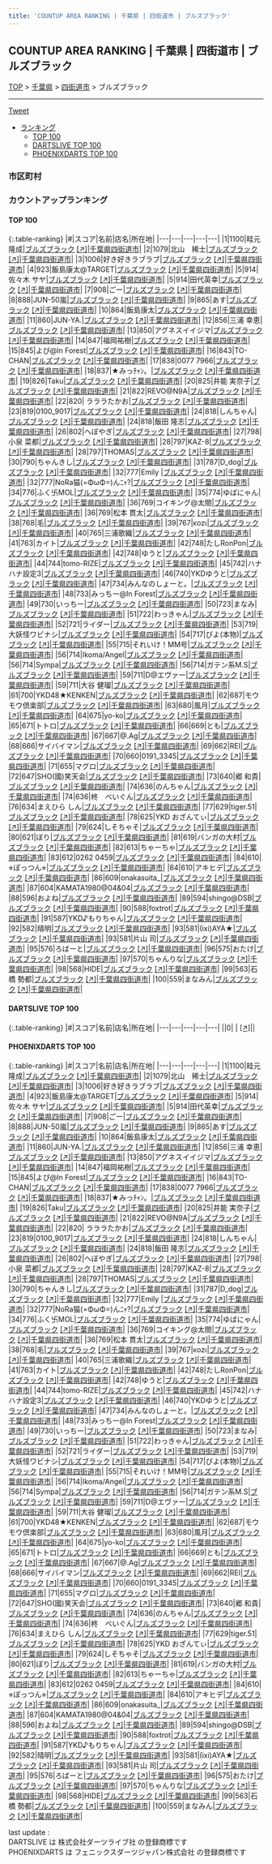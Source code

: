 ```yaml
---
title: 'COUNTUP AREA RANKING | 千葉県 | 四街道市 | ブルズブラック'
---
```

## COUNTUP AREA RANKING | 千葉県 | 四街道市 | ブルズブラック

[TOP](/darts/rank/) > [千葉県](/darts/rank/千葉県/) > [四街道市](/darts/rank/千葉県/四街道市/) > ブルズブラック

___

<a href="https://twitter.com/share?ref_src=twsrc%5Etfw" data-text="COUNTUP AREA RANKING | 千葉県四街道市ブルズブラック" class="twitter-share-button" data-hashtags="DARTSLIVE,PHOENIXDARTS,darts,ダーツ" data-show-count="false">Tweet</a>

* [ランキング](#カウントアップランキング)
    * [TOP 100](#top-100)
    * [DARTSLIVE TOP 100](#dartslive-top-100)
    * [PHOENIXDARTS TOP 100](#phoenixdarts-top-100)

### 市区町村

<ul>

</ul>

### カウントアップランキング

#### TOP 100



{:.table-ranking}
|#|スコア|名前|店名|所在地|
|---|---|---|---|---|
|1|1100|<span class="rank-name-pd">畦元 隆成</span>|<a href="/darts/rank/shops/52377.html">ブルズブラック</a> <a href="https://vs.phoenixdarts.com/jp/shop/shopDetailInfo/s_52377?s_seq=52377">[↗]</a>|<a href="/darts/rank/千葉県/四街道市">千葉県四街道市</a>|
|2|1079|<span class="rank-name-pd">北山　稀士</span>|<a href="/darts/rank/shops/52377.html">ブルズブラック</a> <a href="https://vs.phoenixdarts.com/jp/shop/shopDetailInfo/s_52377?s_seq=52377">[↗]</a>|<a href="/darts/rank/千葉県/四街道市">千葉県四街道市</a>|
|3|1006|<span class="rank-name-pd">好き好きラブラブ</span>|<a href="/darts/rank/shops/52377.html">ブルズブラック</a> <a href="https://vs.phoenixdarts.com/jp/shop/shopDetailInfo/s_52377?s_seq=52377">[↗]</a>|<a href="/darts/rank/千葉県/四街道市">千葉県四街道市</a>|
|4|923|<span class="rank-name-pd">飯島康太@TARGET</span>|<a href="/darts/rank/shops/52377.html">ブルズブラック</a> <a href="https://vs.phoenixdarts.com/jp/shop/shopDetailInfo/s_52377?s_seq=52377">[↗]</a>|<a href="/darts/rank/千葉県/四街道市">千葉県四街道市</a>|
|5|914|<span class="rank-name-pd"><span class="pro-icon-pd"></span>佐々木 サヤ</span>|<a href="/darts/rank/shops/52377.html">ブルズブラック</a> <a href="https://vs.phoenixdarts.com/jp/shop/shopDetailInfo/s_52377?s_seq=52377">[↗]</a>|<a href="/darts/rank/千葉県/四街道市">千葉県四街道市</a>|
|5|914|<span class="rank-name-pd">田代英幸</span>|<a href="/darts/rank/shops/52377.html">ブルズブラック</a> <a href="https://vs.phoenixdarts.com/jp/shop/shopDetailInfo/s_52377?s_seq=52377">[↗]</a>|<a href="/darts/rank/千葉県/四街道市">千葉県四街道市</a>|
|7|908|<span class="rank-name-pd">ごー</span>|<a href="/darts/rank/shops/52377.html">ブルズブラック</a> <a href="https://vs.phoenixdarts.com/jp/shop/shopDetailInfo/s_52377?s_seq=52377">[↗]</a>|<a href="/darts/rank/千葉県/四街道市">千葉県四街道市</a>|
|8|888|<span class="rank-name-pd">JUN-50嵐</span>|<a href="/darts/rank/shops/52377.html">ブルズブラック</a> <a href="https://vs.phoenixdarts.com/jp/shop/shopDetailInfo/s_52377?s_seq=52377">[↗]</a>|<a href="/darts/rank/千葉県/四街道市">千葉県四街道市</a>|
|9|865|<span class="rank-name-pd">あす</span>|<a href="/darts/rank/shops/52377.html">ブルズブラック</a> <a href="https://vs.phoenixdarts.com/jp/shop/shopDetailInfo/s_52377?s_seq=52377">[↗]</a>|<a href="/darts/rank/千葉県/四街道市">千葉県四街道市</a>|
|10|864|<span class="rank-name-pd">飯島康太</span>|<a href="/darts/rank/shops/52377.html">ブルズブラック</a> <a href="https://vs.phoenixdarts.com/jp/shop/shopDetailInfo/s_52377?s_seq=52377">[↗]</a>|<a href="/darts/rank/千葉県/四街道市">千葉県四街道市</a>|
|11|860|<span class="rank-name-pd">JUN-YA.</span>|<a href="/darts/rank/shops/52377.html">ブルズブラック</a> <a href="https://vs.phoenixdarts.com/jp/shop/shopDetailInfo/s_52377?s_seq=52377">[↗]</a>|<a href="/darts/rank/千葉県/四街道市">千葉県四街道市</a>|
|12|856|<span class="rank-name-pd">三浦 幸恵</span>|<a href="/darts/rank/shops/52377.html">ブルズブラック</a> <a href="https://vs.phoenixdarts.com/jp/shop/shopDetailInfo/s_52377?s_seq=52377">[↗]</a>|<a href="/darts/rank/千葉県/四街道市">千葉県四街道市</a>|
|13|850|<span class="rank-name-pd">アグネスイイジマ</span>|<a href="/darts/rank/shops/52377.html">ブルズブラック</a> <a href="https://vs.phoenixdarts.com/jp/shop/shopDetailInfo/s_52377?s_seq=52377">[↗]</a>|<a href="/darts/rank/千葉県/四街道市">千葉県四街道市</a>|
|14|847|<span class="rank-name-pd">福岡祐樹</span>|<a href="/darts/rank/shops/52377.html">ブルズブラック</a> <a href="https://vs.phoenixdarts.com/jp/shop/shopDetailInfo/s_52377?s_seq=52377">[↗]</a>|<a href="/darts/rank/千葉県/四街道市">千葉県四街道市</a>|
|15|845|<span class="rank-name-pd">よぴ@In Forest</span>|<a href="/darts/rank/shops/52377.html">ブルズブラック</a> <a href="https://vs.phoenixdarts.com/jp/shop/shopDetailInfo/s_52377?s_seq=52377">[↗]</a>|<a href="/darts/rank/千葉県/四街道市">千葉県四街道市</a>|
|16|843|<span class="rank-name-pd">TO-CHAN</span>|<a href="/darts/rank/shops/52377.html">ブルズブラック</a> <a href="https://vs.phoenixdarts.com/jp/shop/shopDetailInfo/s_52377?s_seq=52377">[↗]</a>|<a href="/darts/rank/千葉県/四街道市">千葉県四街道市</a>|
|17|838|<span class="rank-name-pd">0077 7966</span>|<a href="/darts/rank/shops/52377.html">ブルズブラック</a> <a href="https://vs.phoenixdarts.com/jp/shop/shopDetailInfo/s_52377?s_seq=52377">[↗]</a>|<a href="/darts/rank/千葉県/四街道市">千葉県四街道市</a>|
|18|837|<span class="rank-name-pd">★みっﾁｬﾝ。</span>|<a href="/darts/rank/shops/52377.html">ブルズブラック</a> <a href="https://vs.phoenixdarts.com/jp/shop/shopDetailInfo/s_52377?s_seq=52377">[↗]</a>|<a href="/darts/rank/千葉県/四街道市">千葉県四街道市</a>|
|19|826|<span class="rank-name-pd">Taku</span>|<a href="/darts/rank/shops/52377.html">ブルズブラック</a> <a href="https://vs.phoenixdarts.com/jp/shop/shopDetailInfo/s_52377?s_seq=52377">[↗]</a>|<a href="/darts/rank/千葉県/四街道市">千葉県四街道市</a>|
|20|825|<span class="rank-name-pd"><span class="pro-icon-pd"></span>井能 実奈子</span>|<a href="/darts/rank/shops/52377.html">ブルズブラック</a> <a href="https://vs.phoenixdarts.com/jp/shop/shopDetailInfo/s_52377?s_seq=52377">[↗]</a>|<a href="/darts/rank/千葉県/四街道市">千葉県四街道市</a>|
|21|822|<span class="rank-name-pd">REVO@N9A</span>|<a href="/darts/rank/shops/52377.html">ブルズブラック</a> <a href="https://vs.phoenixdarts.com/jp/shop/shopDetailInfo/s_52377?s_seq=52377">[↗]</a>|<a href="/darts/rank/千葉県/四街道市">千葉県四街道市</a>|
|22|820|<span class="rank-name-pd"> ラララたかお</span>|<a href="/darts/rank/shops/52377.html">ブルズブラック</a> <a href="https://vs.phoenixdarts.com/jp/shop/shopDetailInfo/s_52377?s_seq=52377">[↗]</a>|<a href="/darts/rank/千葉県/四街道市">千葉県四街道市</a>|
|23|819|<span class="rank-name-pd">0100_9017</span>|<a href="/darts/rank/shops/52377.html">ブルズブラック</a> <a href="https://vs.phoenixdarts.com/jp/shop/shopDetailInfo/s_52377?s_seq=52377">[↗]</a>|<a href="/darts/rank/千葉県/四街道市">千葉県四街道市</a>|
|24|818|<span class="rank-name-pd">しんちゃん</span>|<a href="/darts/rank/shops/52377.html">ブルズブラック</a> <a href="https://vs.phoenixdarts.com/jp/shop/shopDetailInfo/s_52377?s_seq=52377">[↗]</a>|<a href="/darts/rank/千葉県/四街道市">千葉県四街道市</a>|
|24|818|<span class="rank-name-pd"><span class="pro-icon-pd"></span>飯田 隆志</span>|<a href="/darts/rank/shops/52377.html">ブルズブラック</a> <a href="https://vs.phoenixdarts.com/jp/shop/shopDetailInfo/s_52377?s_seq=52377">[↗]</a>|<a href="/darts/rank/千葉県/四街道市">千葉県四街道市</a>|
|26|802|<span class="rank-name-pd">へぼやぎ</span>|<a href="/darts/rank/shops/52377.html">ブルズブラック</a> <a href="https://vs.phoenixdarts.com/jp/shop/shopDetailInfo/s_52377?s_seq=52377">[↗]</a>|<a href="/darts/rank/千葉県/四街道市">千葉県四街道市</a>|
|27|798|<span class="rank-name-pd"><span class="pro-icon-pd"></span>小泉 菜都</span>|<a href="/darts/rank/shops/52377.html">ブルズブラック</a> <a href="https://vs.phoenixdarts.com/jp/shop/shopDetailInfo/s_52377?s_seq=52377">[↗]</a>|<a href="/darts/rank/千葉県/四街道市">千葉県四街道市</a>|
|28|797|<span class="rank-name-pd">KAZ-8</span>|<a href="/darts/rank/shops/52377.html">ブルズブラック</a> <a href="https://vs.phoenixdarts.com/jp/shop/shopDetailInfo/s_52377?s_seq=52377">[↗]</a>|<a href="/darts/rank/千葉県/四街道市">千葉県四街道市</a>|
|28|797|<span class="rank-name-pd">THOMAS</span>|<a href="/darts/rank/shops/52377.html">ブルズブラック</a> <a href="https://vs.phoenixdarts.com/jp/shop/shopDetailInfo/s_52377?s_seq=52377">[↗]</a>|<a href="/darts/rank/千葉県/四街道市">千葉県四街道市</a>|
|30|790|<span class="rank-name-pd">ちゃんきし</span>|<a href="/darts/rank/shops/52377.html">ブルズブラック</a> <a href="https://vs.phoenixdarts.com/jp/shop/shopDetailInfo/s_52377?s_seq=52377">[↗]</a>|<a href="/darts/rank/千葉県/四街道市">千葉県四街道市</a>|
|31|787|<span class="rank-name-pd">D_dog</span>|<a href="/darts/rank/shops/52377.html">ブルズブラック</a> <a href="https://vs.phoenixdarts.com/jp/shop/shopDetailInfo/s_52377?s_seq=52377">[↗]</a>|<a href="/darts/rank/千葉県/四街道市">千葉県四街道市</a>|
|32|777|<span class="rank-name-pd">Emily </span>|<a href="/darts/rank/shops/52377.html">ブルズブラック</a> <a href="https://vs.phoenixdarts.com/jp/shop/shopDetailInfo/s_52377?s_seq=52377">[↗]</a>|<a href="/darts/rank/千葉県/四街道市">千葉県四街道市</a>|
|32|777|<span class="rank-name-pd">NoRa猫(=ΦωΦ=)んﾆｬ?</span>|<a href="/darts/rank/shops/52377.html">ブルズブラック</a> <a href="https://vs.phoenixdarts.com/jp/shop/shopDetailInfo/s_52377?s_seq=52377">[↗]</a>|<a href="/darts/rank/千葉県/四街道市">千葉県四街道市</a>|
|34|776|<span class="rank-name-pd">ふく卐MOL</span>|<a href="/darts/rank/shops/52377.html">ブルズブラック</a> <a href="https://vs.phoenixdarts.com/jp/shop/shopDetailInfo/s_52377?s_seq=52377">[↗]</a>|<a href="/darts/rank/千葉県/四街道市">千葉県四街道市</a>|
|35|774|<span class="rank-name-pd">ゆばにゃん</span>|<a href="/darts/rank/shops/52377.html">ブルズブラック</a> <a href="https://vs.phoenixdarts.com/jp/shop/shopDetailInfo/s_52377?s_seq=52377">[↗]</a>|<a href="/darts/rank/千葉県/四街道市">千葉県四街道市</a>|
|36|769|<span class="rank-name-pd">コイキング@太閤</span>|<a href="/darts/rank/shops/52377.html">ブルズブラック</a> <a href="https://vs.phoenixdarts.com/jp/shop/shopDetailInfo/s_52377?s_seq=52377">[↗]</a>|<a href="/darts/rank/千葉県/四街道市">千葉県四街道市</a>|
|36|769|<span class="rank-name-pd"><span class="pro-icon-pd"></span>松本 貫太</span>|<a href="/darts/rank/shops/52377.html">ブルズブラック</a> <a href="https://vs.phoenixdarts.com/jp/shop/shopDetailInfo/s_52377?s_seq=52377">[↗]</a>|<a href="/darts/rank/千葉県/四街道市">千葉県四街道市</a>|
|38|768|<span class="rank-name-pd">毛</span>|<a href="/darts/rank/shops/52377.html">ブルズブラック</a> <a href="https://vs.phoenixdarts.com/jp/shop/shopDetailInfo/s_52377?s_seq=52377">[↗]</a>|<a href="/darts/rank/千葉県/四街道市">千葉県四街道市</a>|
|39|767|<span class="rank-name-pd">κοzι</span>|<a href="/darts/rank/shops/52377.html">ブルズブラック</a> <a href="https://vs.phoenixdarts.com/jp/shop/shopDetailInfo/s_52377?s_seq=52377">[↗]</a>|<a href="/darts/rank/千葉県/四街道市">千葉県四街道市</a>|
|40|765|<span class="rank-name-pd">三浦歌織</span>|<a href="/darts/rank/shops/52377.html">ブルズブラック</a> <a href="https://vs.phoenixdarts.com/jp/shop/shopDetailInfo/s_52377?s_seq=52377">[↗]</a>|<a href="/darts/rank/千葉県/四街道市">千葉県四街道市</a>|
|41|763|<span class="rank-name-pd">カイト</span>|<a href="/darts/rank/shops/52377.html">ブルズブラック</a> <a href="https://vs.phoenixdarts.com/jp/shop/shopDetailInfo/s_52377?s_seq=52377">[↗]</a>|<a href="/darts/rank/千葉県/四街道市">千葉県四街道市</a>|
|42|748|<span class="rank-name-pd">たしRonPon</span>|<a href="/darts/rank/shops/52377.html">ブルズブラック</a> <a href="https://vs.phoenixdarts.com/jp/shop/shopDetailInfo/s_52377?s_seq=52377">[↗]</a>|<a href="/darts/rank/千葉県/四街道市">千葉県四街道市</a>|
|42|748|<span class="rank-name-pd">ゆうと</span>|<a href="/darts/rank/shops/52377.html">ブルズブラック</a> <a href="https://vs.phoenixdarts.com/jp/shop/shopDetailInfo/s_52377?s_seq=52377">[↗]</a>|<a href="/darts/rank/千葉県/四街道市">千葉県四街道市</a>|
|44|744|<span class="rank-name-pd">tomo-RIZE</span>|<a href="/darts/rank/shops/52377.html">ブルズブラック</a> <a href="https://vs.phoenixdarts.com/jp/shop/shopDetailInfo/s_52377?s_seq=52377">[↗]</a>|<a href="/darts/rank/千葉県/四街道市">千葉県四街道市</a>|
|45|742|<span class="rank-name-pd">ハナハナ設定3</span>|<a href="/darts/rank/shops/52377.html">ブルズブラック</a> <a href="https://vs.phoenixdarts.com/jp/shop/shopDetailInfo/s_52377?s_seq=52377">[↗]</a>|<a href="/darts/rank/千葉県/四街道市">千葉県四街道市</a>|
|46|740|<span class="rank-name-pd">YKDゆうと</span>|<a href="/darts/rank/shops/52377.html">ブルズブラック</a> <a href="https://vs.phoenixdarts.com/jp/shop/shopDetailInfo/s_52377?s_seq=52377">[↗]</a>|<a href="/darts/rank/千葉県/四街道市">千葉県四街道市</a>|
|47|734|<span class="rank-name-pd">みんなのしょーと。</span>|<a href="/darts/rank/shops/52377.html">ブルズブラック</a> <a href="https://vs.phoenixdarts.com/jp/shop/shopDetailInfo/s_52377?s_seq=52377">[↗]</a>|<a href="/darts/rank/千葉県/四街道市">千葉県四街道市</a>|
|48|733|<span class="rank-name-pd">みっちー@In Forest</span>|<a href="/darts/rank/shops/52377.html">ブルズブラック</a> <a href="https://vs.phoenixdarts.com/jp/shop/shopDetailInfo/s_52377?s_seq=52377">[↗]</a>|<a href="/darts/rank/千葉県/四街道市">千葉県四街道市</a>|
|49|730|<span class="rank-name-pd">いっちー</span>|<a href="/darts/rank/shops/52377.html">ブルズブラック</a> <a href="https://vs.phoenixdarts.com/jp/shop/shopDetailInfo/s_52377?s_seq=52377">[↗]</a>|<a href="/darts/rank/千葉県/四街道市">千葉県四街道市</a>|
|50|723|<span class="rank-name-pd">まなみ</span>|<a href="/darts/rank/shops/52377.html">ブルズブラック</a> <a href="https://vs.phoenixdarts.com/jp/shop/shopDetailInfo/s_52377?s_seq=52377">[↗]</a>|<a href="/darts/rank/千葉県/四街道市">千葉県四街道市</a>|
|51|722|<span class="rank-name-pd">わっきゃん</span>|<a href="/darts/rank/shops/52377.html">ブルズブラック</a> <a href="https://vs.phoenixdarts.com/jp/shop/shopDetailInfo/s_52377?s_seq=52377">[↗]</a>|<a href="/darts/rank/千葉県/四街道市">千葉県四街道市</a>|
|52|721|<span class="rank-name-pd">ライダー</span>|<a href="/darts/rank/shops/52377.html">ブルズブラック</a> <a href="https://vs.phoenixdarts.com/jp/shop/shopDetailInfo/s_52377?s_seq=52377">[↗]</a>|<a href="/darts/rank/千葉県/四街道市">千葉県四街道市</a>|
|53|719|<span class="rank-name-pd">大妖怪ワビナシ</span>|<a href="/darts/rank/shops/52377.html">ブルズブラック</a> <a href="https://vs.phoenixdarts.com/jp/shop/shopDetailInfo/s_52377?s_seq=52377">[↗]</a>|<a href="/darts/rank/千葉県/四街道市">千葉県四街道市</a>|
|54|717|<span class="rank-name-pd">ぴよ(本物)</span>|<a href="/darts/rank/shops/52377.html">ブルズブラック</a> <a href="https://vs.phoenixdarts.com/jp/shop/shopDetailInfo/s_52377?s_seq=52377">[↗]</a>|<a href="/darts/rank/千葉県/四街道市">千葉県四街道市</a>|
|55|715|<span class="rank-name-pd">それいけ！MM号</span>|<a href="/darts/rank/shops/52377.html">ブルズブラック</a> <a href="https://vs.phoenixdarts.com/jp/shop/shopDetailInfo/s_52377?s_seq=52377">[↗]</a>|<a href="/darts/rank/千葉県/四街道市">千葉県四街道市</a>|
|56|714|<span class="rank-name-pd">Ikoma/Angel</span>|<a href="/darts/rank/shops/52377.html">ブルズブラック</a> <a href="https://vs.phoenixdarts.com/jp/shop/shopDetailInfo/s_52377?s_seq=52377">[↗]</a>|<a href="/darts/rank/千葉県/四街道市">千葉県四街道市</a>|
|56|714|<span class="rank-name-pd">Sympa</span>|<a href="/darts/rank/shops/52377.html">ブルズブラック</a> <a href="https://vs.phoenixdarts.com/jp/shop/shopDetailInfo/s_52377?s_seq=52377">[↗]</a>|<a href="/darts/rank/千葉県/四街道市">千葉県四街道市</a>|
|56|714|<span class="rank-name-pd">ガテン系M.S</span>|<a href="/darts/rank/shops/52377.html">ブルズブラック</a> <a href="https://vs.phoenixdarts.com/jp/shop/shopDetailInfo/s_52377?s_seq=52377">[↗]</a>|<a href="/darts/rank/千葉県/四街道市">千葉県四街道市</a>|
|59|711|<span class="rank-name-pd">D@エヴァー</span>|<a href="/darts/rank/shops/52377.html">ブルズブラック</a> <a href="https://vs.phoenixdarts.com/jp/shop/shopDetailInfo/s_52377?s_seq=52377">[↗]</a>|<a href="/darts/rank/千葉県/四街道市">千葉県四街道市</a>|
|59|711|<span class="rank-name-pd">大谷 健瑠</span>|<a href="/darts/rank/shops/52377.html">ブルズブラック</a> <a href="https://vs.phoenixdarts.com/jp/shop/shopDetailInfo/s_52377?s_seq=52377">[↗]</a>|<a href="/darts/rank/千葉県/四街道市">千葉県四街道市</a>|
|61|700|<span class="rank-name-pd">YKD48★KENKEN</span>|<a href="/darts/rank/shops/52377.html">ブルズブラック</a> <a href="https://vs.phoenixdarts.com/jp/shop/shopDetailInfo/s_52377?s_seq=52377">[↗]</a>|<a href="/darts/rank/千葉県/四街道市">千葉県四街道市</a>|
|62|687|<span class="rank-name-pd">モウモウ倶楽部</span>|<a href="/darts/rank/shops/52377.html">ブルズブラック</a> <a href="https://vs.phoenixdarts.com/jp/shop/shopDetailInfo/s_52377?s_seq=52377">[↗]</a>|<a href="/darts/rank/千葉県/四街道市">千葉県四街道市</a>|
|63|680|<span class="rank-name-pd">風月</span>|<a href="/darts/rank/shops/52377.html">ブルズブラック</a> <a href="https://vs.phoenixdarts.com/jp/shop/shopDetailInfo/s_52377?s_seq=52377">[↗]</a>|<a href="/darts/rank/千葉県/四街道市">千葉県四街道市</a>|
|64|675|<span class="rank-name-pd">yo-ko</span>|<a href="/darts/rank/shops/52377.html">ブルズブラック</a> <a href="https://vs.phoenixdarts.com/jp/shop/shopDetailInfo/s_52377?s_seq=52377">[↗]</a>|<a href="/darts/rank/千葉県/四街道市">千葉県四街道市</a>|
|65|671|<span class="rank-name-pd">トトロ</span>|<a href="/darts/rank/shops/52377.html">ブルズブラック</a> <a href="https://vs.phoenixdarts.com/jp/shop/shopDetailInfo/s_52377?s_seq=52377">[↗]</a>|<a href="/darts/rank/千葉県/四街道市">千葉県四街道市</a>|
|66|669|<span class="rank-name-pd">とも</span>|<a href="/darts/rank/shops/52377.html">ブルズブラック</a> <a href="https://vs.phoenixdarts.com/jp/shop/shopDetailInfo/s_52377?s_seq=52377">[↗]</a>|<a href="/darts/rank/千葉県/四街道市">千葉県四街道市</a>|
|67|667|<span class="rank-name-pd">@.Ag</span>|<a href="/darts/rank/shops/52377.html">ブルズブラック</a> <a href="https://vs.phoenixdarts.com/jp/shop/shopDetailInfo/s_52377?s_seq=52377">[↗]</a>|<a href="/darts/rank/千葉県/四街道市">千葉県四街道市</a>|
|68|666|<span class="rank-name-pd">サイバイマン</span>|<a href="/darts/rank/shops/52377.html">ブルズブラック</a> <a href="https://vs.phoenixdarts.com/jp/shop/shopDetailInfo/s_52377?s_seq=52377">[↗]</a>|<a href="/darts/rank/千葉県/四街道市">千葉県四街道市</a>|
|69|662|<span class="rank-name-pd">REI</span>|<a href="/darts/rank/shops/52377.html">ブルズブラック</a> <a href="https://vs.phoenixdarts.com/jp/shop/shopDetailInfo/s_52377?s_seq=52377">[↗]</a>|<a href="/darts/rank/千葉県/四街道市">千葉県四街道市</a>|
|70|660|<span class="rank-name-pd">0191_3345</span>|<a href="/darts/rank/shops/52377.html">ブルズブラック</a> <a href="https://vs.phoenixdarts.com/jp/shop/shopDetailInfo/s_52377?s_seq=52377">[↗]</a>|<a href="/darts/rank/千葉県/四街道市">千葉県四街道市</a>|
|71|655|<span class="rank-name-pd">マグロ</span>|<a href="/darts/rank/shops/52377.html">ブルズブラック</a> <a href="https://vs.phoenixdarts.com/jp/shop/shopDetailInfo/s_52377?s_seq=52377">[↗]</a>|<a href="/darts/rank/千葉県/四街道市">千葉県四街道市</a>|
|72|647|<span class="rank-name-pd">SHO(國)笑天会</span>|<a href="/darts/rank/shops/52377.html">ブルズブラック</a> <a href="https://vs.phoenixdarts.com/jp/shop/shopDetailInfo/s_52377?s_seq=52377">[↗]</a>|<a href="/darts/rank/千葉県/四街道市">千葉県四街道市</a>|
|73|640|<span class="rank-name-pd">郷 和貴</span>|<a href="/darts/rank/shops/52377.html">ブルズブラック</a> <a href="https://vs.phoenixdarts.com/jp/shop/shopDetailInfo/s_52377?s_seq=52377">[↗]</a>|<a href="/darts/rank/千葉県/四街道市">千葉県四街道市</a>|
|74|636|<span class="rank-name-pd">のんちゃん</span>|<a href="/darts/rank/shops/52377.html">ブルズブラック</a> <a href="https://vs.phoenixdarts.com/jp/shop/shopDetailInfo/s_52377?s_seq=52377">[↗]</a>|<a href="/darts/rank/千葉県/四街道市">千葉県四街道市</a>|
|74|636|<span class="rank-name-pd">柊　べいぐん</span>|<a href="/darts/rank/shops/52377.html">ブルズブラック</a> <a href="https://vs.phoenixdarts.com/jp/shop/shopDetailInfo/s_52377?s_seq=52377">[↗]</a>|<a href="/darts/rank/千葉県/四街道市">千葉県四街道市</a>|
|76|634|<span class="rank-name-pd">まえひら しん</span>|<a href="/darts/rank/shops/52377.html">ブルズブラック</a> <a href="https://vs.phoenixdarts.com/jp/shop/shopDetailInfo/s_52377?s_seq=52377">[↗]</a>|<a href="/darts/rank/千葉県/四街道市">千葉県四街道市</a>|
|77|629|<span class="rank-name-pd">tiger.51</span>|<a href="/darts/rank/shops/52377.html">ブルズブラック</a> <a href="https://vs.phoenixdarts.com/jp/shop/shopDetailInfo/s_52377?s_seq=52377">[↗]</a>|<a href="/darts/rank/千葉県/四街道市">千葉県四街道市</a>|
|78|625|<span class="rank-name-pd">YKD おざんてぃ</span>|<a href="/darts/rank/shops/52377.html">ブルズブラック</a> <a href="https://vs.phoenixdarts.com/jp/shop/shopDetailInfo/s_52377?s_seq=52377">[↗]</a>|<a href="/darts/rank/千葉県/四街道市">千葉県四街道市</a>|
|79|624|<span class="rank-name-pd">しそちゃそ</span>|<a href="/darts/rank/shops/52377.html">ブルズブラック</a> <a href="https://vs.phoenixdarts.com/jp/shop/shopDetailInfo/s_52377?s_seq=52377">[↗]</a>|<a href="/darts/rank/千葉県/四街道市">千葉県四街道市</a>|
|80|621|<span class="rank-name-pd">ぼり</span>|<a href="/darts/rank/shops/52377.html">ブルズブラック</a> <a href="https://vs.phoenixdarts.com/jp/shop/shopDetailInfo/s_52377?s_seq=52377">[↗]</a>|<a href="/darts/rank/千葉県/四街道市">千葉県四街道市</a>|
|81|619|<span class="rank-name-pd">バンガの大村</span>|<a href="/darts/rank/shops/52377.html">ブルズブラック</a> <a href="https://vs.phoenixdarts.com/jp/shop/shopDetailInfo/s_52377?s_seq=52377">[↗]</a>|<a href="/darts/rank/千葉県/四街道市">千葉県四街道市</a>|
|82|613|<span class="rank-name-pd">ちゃーちゃ</span>|<a href="/darts/rank/shops/52377.html">ブルズブラック</a> <a href="https://vs.phoenixdarts.com/jp/shop/shopDetailInfo/s_52377?s_seq=52377">[↗]</a>|<a href="/darts/rank/千葉県/四街道市">千葉県四街道市</a>|
|83|612|<span class="rank-name-pd">0262 0459</span>|<a href="/darts/rank/shops/52377.html">ブルズブラック</a> <a href="https://vs.phoenixdarts.com/jp/shop/shopDetailInfo/s_52377?s_seq=52377">[↗]</a>|<a href="/darts/rank/千葉県/四街道市">千葉県四街道市</a>|
|84|610|<span class="rank-name-pd">⭐︎ぽっつん⭐︎</span>|<a href="/darts/rank/shops/52377.html">ブルズブラック</a> <a href="https://vs.phoenixdarts.com/jp/shop/shopDetailInfo/s_52377?s_seq=52377">[↗]</a>|<a href="/darts/rank/千葉県/四街道市">千葉県四街道市</a>|
|84|610|<span class="rank-name-pd">アキヒデ</span>|<a href="/darts/rank/shops/52377.html">ブルズブラック</a> <a href="https://vs.phoenixdarts.com/jp/shop/shopDetailInfo/s_52377?s_seq=52377">[↗]</a>|<a href="/darts/rank/千葉県/四街道市">千葉県四街道市</a>|
|86|609|<span class="rank-name-pd">onakasuita_</span>|<a href="/darts/rank/shops/52377.html">ブルズブラック</a> <a href="https://vs.phoenixdarts.com/jp/shop/shopDetailInfo/s_52377?s_seq=52377">[↗]</a>|<a href="/darts/rank/千葉県/四街道市">千葉県四街道市</a>|
|87|604|<span class="rank-name-pd">KAMATA1980@04&amp;04</span>|<a href="/darts/rank/shops/52377.html">ブルズブラック</a> <a href="https://vs.phoenixdarts.com/jp/shop/shopDetailInfo/s_52377?s_seq=52377">[↗]</a>|<a href="/darts/rank/千葉県/四街道市">千葉県四街道市</a>|
|88|596|<span class="rank-name-pd">およね</span>|<a href="/darts/rank/shops/52377.html">ブルズブラック</a> <a href="https://vs.phoenixdarts.com/jp/shop/shopDetailInfo/s_52377?s_seq=52377">[↗]</a>|<a href="/darts/rank/千葉県/四街道市">千葉県四街道市</a>|
|89|594|<span class="rank-name-pd">shingo@DSB</span>|<a href="/darts/rank/shops/52377.html">ブルズブラック</a> <a href="https://vs.phoenixdarts.com/jp/shop/shopDetailInfo/s_52377?s_seq=52377">[↗]</a>|<a href="/darts/rank/千葉県/四街道市">千葉県四街道市</a>|
|90|588|<span class="rank-name-pd">foxtrot</span>|<a href="/darts/rank/shops/52377.html">ブルズブラック</a> <a href="https://vs.phoenixdarts.com/jp/shop/shopDetailInfo/s_52377?s_seq=52377">[↗]</a>|<a href="/darts/rank/千葉県/四街道市">千葉県四街道市</a>|
|91|587|<span class="rank-name-pd">YKD♪もりちゃん</span>|<a href="/darts/rank/shops/52377.html">ブルズブラック</a> <a href="https://vs.phoenixdarts.com/jp/shop/shopDetailInfo/s_52377?s_seq=52377">[↗]</a>|<a href="/darts/rank/千葉県/四街道市">千葉県四街道市</a>|
|92|582|<span class="rank-name-pd">晴明</span>|<a href="/darts/rank/shops/52377.html">ブルズブラック</a> <a href="https://vs.phoenixdarts.com/jp/shop/shopDetailInfo/s_52377?s_seq=52377">[↗]</a>|<a href="/darts/rank/千葉県/四街道市">千葉県四街道市</a>|
|93|581|<span class="rank-name-pd">(ixi)AYA★</span>|<a href="/darts/rank/shops/52377.html">ブルズブラック</a> <a href="https://vs.phoenixdarts.com/jp/shop/shopDetailInfo/s_52377?s_seq=52377">[↗]</a>|<a href="/darts/rank/千葉県/四街道市">千葉県四街道市</a>|
|93|581|<span class="rank-name-pd">片山 司</span>|<a href="/darts/rank/shops/52377.html">ブルズブラック</a> <a href="https://vs.phoenixdarts.com/jp/shop/shopDetailInfo/s_52377?s_seq=52377">[↗]</a>|<a href="/darts/rank/千葉県/四街道市">千葉県四街道市</a>|
|95|576|<span class="rank-name-pd">ろばーと</span>|<a href="/darts/rank/shops/52377.html">ブルズブラック</a> <a href="https://vs.phoenixdarts.com/jp/shop/shopDetailInfo/s_52377?s_seq=52377">[↗]</a>|<a href="/darts/rank/千葉県/四街道市">千葉県四街道市</a>|
|96|575|<span class="rank-name-pd">おたけ</span>|<a href="/darts/rank/shops/52377.html">ブルズブラック</a> <a href="https://vs.phoenixdarts.com/jp/shop/shopDetailInfo/s_52377?s_seq=52377">[↗]</a>|<a href="/darts/rank/千葉県/四街道市">千葉県四街道市</a>|
|97|570|<span class="rank-name-pd">ちゃんりな</span>|<a href="/darts/rank/shops/52377.html">ブルズブラック</a> <a href="https://vs.phoenixdarts.com/jp/shop/shopDetailInfo/s_52377?s_seq=52377">[↗]</a>|<a href="/darts/rank/千葉県/四街道市">千葉県四街道市</a>|
|98|568|<span class="rank-name-pd">HIDE</span>|<a href="/darts/rank/shops/52377.html">ブルズブラック</a> <a href="https://vs.phoenixdarts.com/jp/shop/shopDetailInfo/s_52377?s_seq=52377">[↗]</a>|<a href="/darts/rank/千葉県/四街道市">千葉県四街道市</a>|
|99|563|<span class="rank-name-pd"><span class="pro-icon-pd"></span>石橋 勢都</span>|<a href="/darts/rank/shops/52377.html">ブルズブラック</a> <a href="https://vs.phoenixdarts.com/jp/shop/shopDetailInfo/s_52377?s_seq=52377">[↗]</a>|<a href="/darts/rank/千葉県/四街道市">千葉県四街道市</a>|
|100|559|<span class="rank-name-pd">まなみん</span>|<a href="/darts/rank/shops/52377.html">ブルズブラック</a> <a href="https://vs.phoenixdarts.com/jp/shop/shopDetailInfo/s_52377?s_seq=52377">[↗]</a>|<a href="/darts/rank/千葉県/四街道市">千葉県四街道市</a>|


#### DARTSLIVE TOP 100



{:.table-ranking}
|#|スコア|名前|店名|所在地|
|---|---|---|---|---|
||0|<span class="rank-name-dl"> </span>|<a href="/darts/rank/shops/.html"></a> <a href="">[↗]</a>|<a href="/darts/rank//"></a>|


#### PHOENIXDARTS TOP 100



{:.table-ranking}
|#|スコア|名前|店名|所在地|
|---|---|---|---|---|
|1|1100|<span class="rank-name-pd">畦元 隆成</span>|<a href="/darts/rank/shops/52377.html">ブルズブラック</a> <a href="https://vs.phoenixdarts.com/jp/shop/shopDetailInfo/s_52377?s_seq=52377">[↗]</a>|<a href="/darts/rank/千葉県/四街道市">千葉県四街道市</a>|
|2|1079|<span class="rank-name-pd">北山　稀士</span>|<a href="/darts/rank/shops/52377.html">ブルズブラック</a> <a href="https://vs.phoenixdarts.com/jp/shop/shopDetailInfo/s_52377?s_seq=52377">[↗]</a>|<a href="/darts/rank/千葉県/四街道市">千葉県四街道市</a>|
|3|1006|<span class="rank-name-pd">好き好きラブラブ</span>|<a href="/darts/rank/shops/52377.html">ブルズブラック</a> <a href="https://vs.phoenixdarts.com/jp/shop/shopDetailInfo/s_52377?s_seq=52377">[↗]</a>|<a href="/darts/rank/千葉県/四街道市">千葉県四街道市</a>|
|4|923|<span class="rank-name-pd">飯島康太@TARGET</span>|<a href="/darts/rank/shops/52377.html">ブルズブラック</a> <a href="https://vs.phoenixdarts.com/jp/shop/shopDetailInfo/s_52377?s_seq=52377">[↗]</a>|<a href="/darts/rank/千葉県/四街道市">千葉県四街道市</a>|
|5|914|<span class="rank-name-pd"><span class="pro-icon-pd"></span>佐々木 サヤ</span>|<a href="/darts/rank/shops/52377.html">ブルズブラック</a> <a href="https://vs.phoenixdarts.com/jp/shop/shopDetailInfo/s_52377?s_seq=52377">[↗]</a>|<a href="/darts/rank/千葉県/四街道市">千葉県四街道市</a>|
|5|914|<span class="rank-name-pd">田代英幸</span>|<a href="/darts/rank/shops/52377.html">ブルズブラック</a> <a href="https://vs.phoenixdarts.com/jp/shop/shopDetailInfo/s_52377?s_seq=52377">[↗]</a>|<a href="/darts/rank/千葉県/四街道市">千葉県四街道市</a>|
|7|908|<span class="rank-name-pd">ごー</span>|<a href="/darts/rank/shops/52377.html">ブルズブラック</a> <a href="https://vs.phoenixdarts.com/jp/shop/shopDetailInfo/s_52377?s_seq=52377">[↗]</a>|<a href="/darts/rank/千葉県/四街道市">千葉県四街道市</a>|
|8|888|<span class="rank-name-pd">JUN-50嵐</span>|<a href="/darts/rank/shops/52377.html">ブルズブラック</a> <a href="https://vs.phoenixdarts.com/jp/shop/shopDetailInfo/s_52377?s_seq=52377">[↗]</a>|<a href="/darts/rank/千葉県/四街道市">千葉県四街道市</a>|
|9|865|<span class="rank-name-pd">あす</span>|<a href="/darts/rank/shops/52377.html">ブルズブラック</a> <a href="https://vs.phoenixdarts.com/jp/shop/shopDetailInfo/s_52377?s_seq=52377">[↗]</a>|<a href="/darts/rank/千葉県/四街道市">千葉県四街道市</a>|
|10|864|<span class="rank-name-pd">飯島康太</span>|<a href="/darts/rank/shops/52377.html">ブルズブラック</a> <a href="https://vs.phoenixdarts.com/jp/shop/shopDetailInfo/s_52377?s_seq=52377">[↗]</a>|<a href="/darts/rank/千葉県/四街道市">千葉県四街道市</a>|
|11|860|<span class="rank-name-pd">JUN-YA.</span>|<a href="/darts/rank/shops/52377.html">ブルズブラック</a> <a href="https://vs.phoenixdarts.com/jp/shop/shopDetailInfo/s_52377?s_seq=52377">[↗]</a>|<a href="/darts/rank/千葉県/四街道市">千葉県四街道市</a>|
|12|856|<span class="rank-name-pd">三浦 幸恵</span>|<a href="/darts/rank/shops/52377.html">ブルズブラック</a> <a href="https://vs.phoenixdarts.com/jp/shop/shopDetailInfo/s_52377?s_seq=52377">[↗]</a>|<a href="/darts/rank/千葉県/四街道市">千葉県四街道市</a>|
|13|850|<span class="rank-name-pd">アグネスイイジマ</span>|<a href="/darts/rank/shops/52377.html">ブルズブラック</a> <a href="https://vs.phoenixdarts.com/jp/shop/shopDetailInfo/s_52377?s_seq=52377">[↗]</a>|<a href="/darts/rank/千葉県/四街道市">千葉県四街道市</a>|
|14|847|<span class="rank-name-pd">福岡祐樹</span>|<a href="/darts/rank/shops/52377.html">ブルズブラック</a> <a href="https://vs.phoenixdarts.com/jp/shop/shopDetailInfo/s_52377?s_seq=52377">[↗]</a>|<a href="/darts/rank/千葉県/四街道市">千葉県四街道市</a>|
|15|845|<span class="rank-name-pd">よぴ@In Forest</span>|<a href="/darts/rank/shops/52377.html">ブルズブラック</a> <a href="https://vs.phoenixdarts.com/jp/shop/shopDetailInfo/s_52377?s_seq=52377">[↗]</a>|<a href="/darts/rank/千葉県/四街道市">千葉県四街道市</a>|
|16|843|<span class="rank-name-pd">TO-CHAN</span>|<a href="/darts/rank/shops/52377.html">ブルズブラック</a> <a href="https://vs.phoenixdarts.com/jp/shop/shopDetailInfo/s_52377?s_seq=52377">[↗]</a>|<a href="/darts/rank/千葉県/四街道市">千葉県四街道市</a>|
|17|838|<span class="rank-name-pd">0077 7966</span>|<a href="/darts/rank/shops/52377.html">ブルズブラック</a> <a href="https://vs.phoenixdarts.com/jp/shop/shopDetailInfo/s_52377?s_seq=52377">[↗]</a>|<a href="/darts/rank/千葉県/四街道市">千葉県四街道市</a>|
|18|837|<span class="rank-name-pd">★みっﾁｬﾝ。</span>|<a href="/darts/rank/shops/52377.html">ブルズブラック</a> <a href="https://vs.phoenixdarts.com/jp/shop/shopDetailInfo/s_52377?s_seq=52377">[↗]</a>|<a href="/darts/rank/千葉県/四街道市">千葉県四街道市</a>|
|19|826|<span class="rank-name-pd">Taku</span>|<a href="/darts/rank/shops/52377.html">ブルズブラック</a> <a href="https://vs.phoenixdarts.com/jp/shop/shopDetailInfo/s_52377?s_seq=52377">[↗]</a>|<a href="/darts/rank/千葉県/四街道市">千葉県四街道市</a>|
|20|825|<span class="rank-name-pd"><span class="pro-icon-pd"></span>井能 実奈子</span>|<a href="/darts/rank/shops/52377.html">ブルズブラック</a> <a href="https://vs.phoenixdarts.com/jp/shop/shopDetailInfo/s_52377?s_seq=52377">[↗]</a>|<a href="/darts/rank/千葉県/四街道市">千葉県四街道市</a>|
|21|822|<span class="rank-name-pd">REVO@N9A</span>|<a href="/darts/rank/shops/52377.html">ブルズブラック</a> <a href="https://vs.phoenixdarts.com/jp/shop/shopDetailInfo/s_52377?s_seq=52377">[↗]</a>|<a href="/darts/rank/千葉県/四街道市">千葉県四街道市</a>|
|22|820|<span class="rank-name-pd"> ラララたかお</span>|<a href="/darts/rank/shops/52377.html">ブルズブラック</a> <a href="https://vs.phoenixdarts.com/jp/shop/shopDetailInfo/s_52377?s_seq=52377">[↗]</a>|<a href="/darts/rank/千葉県/四街道市">千葉県四街道市</a>|
|23|819|<span class="rank-name-pd">0100_9017</span>|<a href="/darts/rank/shops/52377.html">ブルズブラック</a> <a href="https://vs.phoenixdarts.com/jp/shop/shopDetailInfo/s_52377?s_seq=52377">[↗]</a>|<a href="/darts/rank/千葉県/四街道市">千葉県四街道市</a>|
|24|818|<span class="rank-name-pd">しんちゃん</span>|<a href="/darts/rank/shops/52377.html">ブルズブラック</a> <a href="https://vs.phoenixdarts.com/jp/shop/shopDetailInfo/s_52377?s_seq=52377">[↗]</a>|<a href="/darts/rank/千葉県/四街道市">千葉県四街道市</a>|
|24|818|<span class="rank-name-pd"><span class="pro-icon-pd"></span>飯田 隆志</span>|<a href="/darts/rank/shops/52377.html">ブルズブラック</a> <a href="https://vs.phoenixdarts.com/jp/shop/shopDetailInfo/s_52377?s_seq=52377">[↗]</a>|<a href="/darts/rank/千葉県/四街道市">千葉県四街道市</a>|
|26|802|<span class="rank-name-pd">へぼやぎ</span>|<a href="/darts/rank/shops/52377.html">ブルズブラック</a> <a href="https://vs.phoenixdarts.com/jp/shop/shopDetailInfo/s_52377?s_seq=52377">[↗]</a>|<a href="/darts/rank/千葉県/四街道市">千葉県四街道市</a>|
|27|798|<span class="rank-name-pd"><span class="pro-icon-pd"></span>小泉 菜都</span>|<a href="/darts/rank/shops/52377.html">ブルズブラック</a> <a href="https://vs.phoenixdarts.com/jp/shop/shopDetailInfo/s_52377?s_seq=52377">[↗]</a>|<a href="/darts/rank/千葉県/四街道市">千葉県四街道市</a>|
|28|797|<span class="rank-name-pd">KAZ-8</span>|<a href="/darts/rank/shops/52377.html">ブルズブラック</a> <a href="https://vs.phoenixdarts.com/jp/shop/shopDetailInfo/s_52377?s_seq=52377">[↗]</a>|<a href="/darts/rank/千葉県/四街道市">千葉県四街道市</a>|
|28|797|<span class="rank-name-pd">THOMAS</span>|<a href="/darts/rank/shops/52377.html">ブルズブラック</a> <a href="https://vs.phoenixdarts.com/jp/shop/shopDetailInfo/s_52377?s_seq=52377">[↗]</a>|<a href="/darts/rank/千葉県/四街道市">千葉県四街道市</a>|
|30|790|<span class="rank-name-pd">ちゃんきし</span>|<a href="/darts/rank/shops/52377.html">ブルズブラック</a> <a href="https://vs.phoenixdarts.com/jp/shop/shopDetailInfo/s_52377?s_seq=52377">[↗]</a>|<a href="/darts/rank/千葉県/四街道市">千葉県四街道市</a>|
|31|787|<span class="rank-name-pd">D_dog</span>|<a href="/darts/rank/shops/52377.html">ブルズブラック</a> <a href="https://vs.phoenixdarts.com/jp/shop/shopDetailInfo/s_52377?s_seq=52377">[↗]</a>|<a href="/darts/rank/千葉県/四街道市">千葉県四街道市</a>|
|32|777|<span class="rank-name-pd">Emily </span>|<a href="/darts/rank/shops/52377.html">ブルズブラック</a> <a href="https://vs.phoenixdarts.com/jp/shop/shopDetailInfo/s_52377?s_seq=52377">[↗]</a>|<a href="/darts/rank/千葉県/四街道市">千葉県四街道市</a>|
|32|777|<span class="rank-name-pd">NoRa猫(=ΦωΦ=)んﾆｬ?</span>|<a href="/darts/rank/shops/52377.html">ブルズブラック</a> <a href="https://vs.phoenixdarts.com/jp/shop/shopDetailInfo/s_52377?s_seq=52377">[↗]</a>|<a href="/darts/rank/千葉県/四街道市">千葉県四街道市</a>|
|34|776|<span class="rank-name-pd">ふく卐MOL</span>|<a href="/darts/rank/shops/52377.html">ブルズブラック</a> <a href="https://vs.phoenixdarts.com/jp/shop/shopDetailInfo/s_52377?s_seq=52377">[↗]</a>|<a href="/darts/rank/千葉県/四街道市">千葉県四街道市</a>|
|35|774|<span class="rank-name-pd">ゆばにゃん</span>|<a href="/darts/rank/shops/52377.html">ブルズブラック</a> <a href="https://vs.phoenixdarts.com/jp/shop/shopDetailInfo/s_52377?s_seq=52377">[↗]</a>|<a href="/darts/rank/千葉県/四街道市">千葉県四街道市</a>|
|36|769|<span class="rank-name-pd">コイキング@太閤</span>|<a href="/darts/rank/shops/52377.html">ブルズブラック</a> <a href="https://vs.phoenixdarts.com/jp/shop/shopDetailInfo/s_52377?s_seq=52377">[↗]</a>|<a href="/darts/rank/千葉県/四街道市">千葉県四街道市</a>|
|36|769|<span class="rank-name-pd"><span class="pro-icon-pd"></span>松本 貫太</span>|<a href="/darts/rank/shops/52377.html">ブルズブラック</a> <a href="https://vs.phoenixdarts.com/jp/shop/shopDetailInfo/s_52377?s_seq=52377">[↗]</a>|<a href="/darts/rank/千葉県/四街道市">千葉県四街道市</a>|
|38|768|<span class="rank-name-pd">毛</span>|<a href="/darts/rank/shops/52377.html">ブルズブラック</a> <a href="https://vs.phoenixdarts.com/jp/shop/shopDetailInfo/s_52377?s_seq=52377">[↗]</a>|<a href="/darts/rank/千葉県/四街道市">千葉県四街道市</a>|
|39|767|<span class="rank-name-pd">κοzι</span>|<a href="/darts/rank/shops/52377.html">ブルズブラック</a> <a href="https://vs.phoenixdarts.com/jp/shop/shopDetailInfo/s_52377?s_seq=52377">[↗]</a>|<a href="/darts/rank/千葉県/四街道市">千葉県四街道市</a>|
|40|765|<span class="rank-name-pd">三浦歌織</span>|<a href="/darts/rank/shops/52377.html">ブルズブラック</a> <a href="https://vs.phoenixdarts.com/jp/shop/shopDetailInfo/s_52377?s_seq=52377">[↗]</a>|<a href="/darts/rank/千葉県/四街道市">千葉県四街道市</a>|
|41|763|<span class="rank-name-pd">カイト</span>|<a href="/darts/rank/shops/52377.html">ブルズブラック</a> <a href="https://vs.phoenixdarts.com/jp/shop/shopDetailInfo/s_52377?s_seq=52377">[↗]</a>|<a href="/darts/rank/千葉県/四街道市">千葉県四街道市</a>|
|42|748|<span class="rank-name-pd">たしRonPon</span>|<a href="/darts/rank/shops/52377.html">ブルズブラック</a> <a href="https://vs.phoenixdarts.com/jp/shop/shopDetailInfo/s_52377?s_seq=52377">[↗]</a>|<a href="/darts/rank/千葉県/四街道市">千葉県四街道市</a>|
|42|748|<span class="rank-name-pd">ゆうと</span>|<a href="/darts/rank/shops/52377.html">ブルズブラック</a> <a href="https://vs.phoenixdarts.com/jp/shop/shopDetailInfo/s_52377?s_seq=52377">[↗]</a>|<a href="/darts/rank/千葉県/四街道市">千葉県四街道市</a>|
|44|744|<span class="rank-name-pd">tomo-RIZE</span>|<a href="/darts/rank/shops/52377.html">ブルズブラック</a> <a href="https://vs.phoenixdarts.com/jp/shop/shopDetailInfo/s_52377?s_seq=52377">[↗]</a>|<a href="/darts/rank/千葉県/四街道市">千葉県四街道市</a>|
|45|742|<span class="rank-name-pd">ハナハナ設定3</span>|<a href="/darts/rank/shops/52377.html">ブルズブラック</a> <a href="https://vs.phoenixdarts.com/jp/shop/shopDetailInfo/s_52377?s_seq=52377">[↗]</a>|<a href="/darts/rank/千葉県/四街道市">千葉県四街道市</a>|
|46|740|<span class="rank-name-pd">YKDゆうと</span>|<a href="/darts/rank/shops/52377.html">ブルズブラック</a> <a href="https://vs.phoenixdarts.com/jp/shop/shopDetailInfo/s_52377?s_seq=52377">[↗]</a>|<a href="/darts/rank/千葉県/四街道市">千葉県四街道市</a>|
|47|734|<span class="rank-name-pd">みんなのしょーと。</span>|<a href="/darts/rank/shops/52377.html">ブルズブラック</a> <a href="https://vs.phoenixdarts.com/jp/shop/shopDetailInfo/s_52377?s_seq=52377">[↗]</a>|<a href="/darts/rank/千葉県/四街道市">千葉県四街道市</a>|
|48|733|<span class="rank-name-pd">みっちー@In Forest</span>|<a href="/darts/rank/shops/52377.html">ブルズブラック</a> <a href="https://vs.phoenixdarts.com/jp/shop/shopDetailInfo/s_52377?s_seq=52377">[↗]</a>|<a href="/darts/rank/千葉県/四街道市">千葉県四街道市</a>|
|49|730|<span class="rank-name-pd">いっちー</span>|<a href="/darts/rank/shops/52377.html">ブルズブラック</a> <a href="https://vs.phoenixdarts.com/jp/shop/shopDetailInfo/s_52377?s_seq=52377">[↗]</a>|<a href="/darts/rank/千葉県/四街道市">千葉県四街道市</a>|
|50|723|<span class="rank-name-pd">まなみ</span>|<a href="/darts/rank/shops/52377.html">ブルズブラック</a> <a href="https://vs.phoenixdarts.com/jp/shop/shopDetailInfo/s_52377?s_seq=52377">[↗]</a>|<a href="/darts/rank/千葉県/四街道市">千葉県四街道市</a>|
|51|722|<span class="rank-name-pd">わっきゃん</span>|<a href="/darts/rank/shops/52377.html">ブルズブラック</a> <a href="https://vs.phoenixdarts.com/jp/shop/shopDetailInfo/s_52377?s_seq=52377">[↗]</a>|<a href="/darts/rank/千葉県/四街道市">千葉県四街道市</a>|
|52|721|<span class="rank-name-pd">ライダー</span>|<a href="/darts/rank/shops/52377.html">ブルズブラック</a> <a href="https://vs.phoenixdarts.com/jp/shop/shopDetailInfo/s_52377?s_seq=52377">[↗]</a>|<a href="/darts/rank/千葉県/四街道市">千葉県四街道市</a>|
|53|719|<span class="rank-name-pd">大妖怪ワビナシ</span>|<a href="/darts/rank/shops/52377.html">ブルズブラック</a> <a href="https://vs.phoenixdarts.com/jp/shop/shopDetailInfo/s_52377?s_seq=52377">[↗]</a>|<a href="/darts/rank/千葉県/四街道市">千葉県四街道市</a>|
|54|717|<span class="rank-name-pd">ぴよ(本物)</span>|<a href="/darts/rank/shops/52377.html">ブルズブラック</a> <a href="https://vs.phoenixdarts.com/jp/shop/shopDetailInfo/s_52377?s_seq=52377">[↗]</a>|<a href="/darts/rank/千葉県/四街道市">千葉県四街道市</a>|
|55|715|<span class="rank-name-pd">それいけ！MM号</span>|<a href="/darts/rank/shops/52377.html">ブルズブラック</a> <a href="https://vs.phoenixdarts.com/jp/shop/shopDetailInfo/s_52377?s_seq=52377">[↗]</a>|<a href="/darts/rank/千葉県/四街道市">千葉県四街道市</a>|
|56|714|<span class="rank-name-pd">Ikoma/Angel</span>|<a href="/darts/rank/shops/52377.html">ブルズブラック</a> <a href="https://vs.phoenixdarts.com/jp/shop/shopDetailInfo/s_52377?s_seq=52377">[↗]</a>|<a href="/darts/rank/千葉県/四街道市">千葉県四街道市</a>|
|56|714|<span class="rank-name-pd">Sympa</span>|<a href="/darts/rank/shops/52377.html">ブルズブラック</a> <a href="https://vs.phoenixdarts.com/jp/shop/shopDetailInfo/s_52377?s_seq=52377">[↗]</a>|<a href="/darts/rank/千葉県/四街道市">千葉県四街道市</a>|
|56|714|<span class="rank-name-pd">ガテン系M.S</span>|<a href="/darts/rank/shops/52377.html">ブルズブラック</a> <a href="https://vs.phoenixdarts.com/jp/shop/shopDetailInfo/s_52377?s_seq=52377">[↗]</a>|<a href="/darts/rank/千葉県/四街道市">千葉県四街道市</a>|
|59|711|<span class="rank-name-pd">D@エヴァー</span>|<a href="/darts/rank/shops/52377.html">ブルズブラック</a> <a href="https://vs.phoenixdarts.com/jp/shop/shopDetailInfo/s_52377?s_seq=52377">[↗]</a>|<a href="/darts/rank/千葉県/四街道市">千葉県四街道市</a>|
|59|711|<span class="rank-name-pd">大谷 健瑠</span>|<a href="/darts/rank/shops/52377.html">ブルズブラック</a> <a href="https://vs.phoenixdarts.com/jp/shop/shopDetailInfo/s_52377?s_seq=52377">[↗]</a>|<a href="/darts/rank/千葉県/四街道市">千葉県四街道市</a>|
|61|700|<span class="rank-name-pd">YKD48★KENKEN</span>|<a href="/darts/rank/shops/52377.html">ブルズブラック</a> <a href="https://vs.phoenixdarts.com/jp/shop/shopDetailInfo/s_52377?s_seq=52377">[↗]</a>|<a href="/darts/rank/千葉県/四街道市">千葉県四街道市</a>|
|62|687|<span class="rank-name-pd">モウモウ倶楽部</span>|<a href="/darts/rank/shops/52377.html">ブルズブラック</a> <a href="https://vs.phoenixdarts.com/jp/shop/shopDetailInfo/s_52377?s_seq=52377">[↗]</a>|<a href="/darts/rank/千葉県/四街道市">千葉県四街道市</a>|
|63|680|<span class="rank-name-pd">風月</span>|<a href="/darts/rank/shops/52377.html">ブルズブラック</a> <a href="https://vs.phoenixdarts.com/jp/shop/shopDetailInfo/s_52377?s_seq=52377">[↗]</a>|<a href="/darts/rank/千葉県/四街道市">千葉県四街道市</a>|
|64|675|<span class="rank-name-pd">yo-ko</span>|<a href="/darts/rank/shops/52377.html">ブルズブラック</a> <a href="https://vs.phoenixdarts.com/jp/shop/shopDetailInfo/s_52377?s_seq=52377">[↗]</a>|<a href="/darts/rank/千葉県/四街道市">千葉県四街道市</a>|
|65|671|<span class="rank-name-pd">トトロ</span>|<a href="/darts/rank/shops/52377.html">ブルズブラック</a> <a href="https://vs.phoenixdarts.com/jp/shop/shopDetailInfo/s_52377?s_seq=52377">[↗]</a>|<a href="/darts/rank/千葉県/四街道市">千葉県四街道市</a>|
|66|669|<span class="rank-name-pd">とも</span>|<a href="/darts/rank/shops/52377.html">ブルズブラック</a> <a href="https://vs.phoenixdarts.com/jp/shop/shopDetailInfo/s_52377?s_seq=52377">[↗]</a>|<a href="/darts/rank/千葉県/四街道市">千葉県四街道市</a>|
|67|667|<span class="rank-name-pd">@.Ag</span>|<a href="/darts/rank/shops/52377.html">ブルズブラック</a> <a href="https://vs.phoenixdarts.com/jp/shop/shopDetailInfo/s_52377?s_seq=52377">[↗]</a>|<a href="/darts/rank/千葉県/四街道市">千葉県四街道市</a>|
|68|666|<span class="rank-name-pd">サイバイマン</span>|<a href="/darts/rank/shops/52377.html">ブルズブラック</a> <a href="https://vs.phoenixdarts.com/jp/shop/shopDetailInfo/s_52377?s_seq=52377">[↗]</a>|<a href="/darts/rank/千葉県/四街道市">千葉県四街道市</a>|
|69|662|<span class="rank-name-pd">REI</span>|<a href="/darts/rank/shops/52377.html">ブルズブラック</a> <a href="https://vs.phoenixdarts.com/jp/shop/shopDetailInfo/s_52377?s_seq=52377">[↗]</a>|<a href="/darts/rank/千葉県/四街道市">千葉県四街道市</a>|
|70|660|<span class="rank-name-pd">0191_3345</span>|<a href="/darts/rank/shops/52377.html">ブルズブラック</a> <a href="https://vs.phoenixdarts.com/jp/shop/shopDetailInfo/s_52377?s_seq=52377">[↗]</a>|<a href="/darts/rank/千葉県/四街道市">千葉県四街道市</a>|
|71|655|<span class="rank-name-pd">マグロ</span>|<a href="/darts/rank/shops/52377.html">ブルズブラック</a> <a href="https://vs.phoenixdarts.com/jp/shop/shopDetailInfo/s_52377?s_seq=52377">[↗]</a>|<a href="/darts/rank/千葉県/四街道市">千葉県四街道市</a>|
|72|647|<span class="rank-name-pd">SHO(國)笑天会</span>|<a href="/darts/rank/shops/52377.html">ブルズブラック</a> <a href="https://vs.phoenixdarts.com/jp/shop/shopDetailInfo/s_52377?s_seq=52377">[↗]</a>|<a href="/darts/rank/千葉県/四街道市">千葉県四街道市</a>|
|73|640|<span class="rank-name-pd">郷 和貴</span>|<a href="/darts/rank/shops/52377.html">ブルズブラック</a> <a href="https://vs.phoenixdarts.com/jp/shop/shopDetailInfo/s_52377?s_seq=52377">[↗]</a>|<a href="/darts/rank/千葉県/四街道市">千葉県四街道市</a>|
|74|636|<span class="rank-name-pd">のんちゃん</span>|<a href="/darts/rank/shops/52377.html">ブルズブラック</a> <a href="https://vs.phoenixdarts.com/jp/shop/shopDetailInfo/s_52377?s_seq=52377">[↗]</a>|<a href="/darts/rank/千葉県/四街道市">千葉県四街道市</a>|
|74|636|<span class="rank-name-pd">柊　べいぐん</span>|<a href="/darts/rank/shops/52377.html">ブルズブラック</a> <a href="https://vs.phoenixdarts.com/jp/shop/shopDetailInfo/s_52377?s_seq=52377">[↗]</a>|<a href="/darts/rank/千葉県/四街道市">千葉県四街道市</a>|
|76|634|<span class="rank-name-pd">まえひら しん</span>|<a href="/darts/rank/shops/52377.html">ブルズブラック</a> <a href="https://vs.phoenixdarts.com/jp/shop/shopDetailInfo/s_52377?s_seq=52377">[↗]</a>|<a href="/darts/rank/千葉県/四街道市">千葉県四街道市</a>|
|77|629|<span class="rank-name-pd">tiger.51</span>|<a href="/darts/rank/shops/52377.html">ブルズブラック</a> <a href="https://vs.phoenixdarts.com/jp/shop/shopDetailInfo/s_52377?s_seq=52377">[↗]</a>|<a href="/darts/rank/千葉県/四街道市">千葉県四街道市</a>|
|78|625|<span class="rank-name-pd">YKD おざんてぃ</span>|<a href="/darts/rank/shops/52377.html">ブルズブラック</a> <a href="https://vs.phoenixdarts.com/jp/shop/shopDetailInfo/s_52377?s_seq=52377">[↗]</a>|<a href="/darts/rank/千葉県/四街道市">千葉県四街道市</a>|
|79|624|<span class="rank-name-pd">しそちゃそ</span>|<a href="/darts/rank/shops/52377.html">ブルズブラック</a> <a href="https://vs.phoenixdarts.com/jp/shop/shopDetailInfo/s_52377?s_seq=52377">[↗]</a>|<a href="/darts/rank/千葉県/四街道市">千葉県四街道市</a>|
|80|621|<span class="rank-name-pd">ぼり</span>|<a href="/darts/rank/shops/52377.html">ブルズブラック</a> <a href="https://vs.phoenixdarts.com/jp/shop/shopDetailInfo/s_52377?s_seq=52377">[↗]</a>|<a href="/darts/rank/千葉県/四街道市">千葉県四街道市</a>|
|81|619|<span class="rank-name-pd">バンガの大村</span>|<a href="/darts/rank/shops/52377.html">ブルズブラック</a> <a href="https://vs.phoenixdarts.com/jp/shop/shopDetailInfo/s_52377?s_seq=52377">[↗]</a>|<a href="/darts/rank/千葉県/四街道市">千葉県四街道市</a>|
|82|613|<span class="rank-name-pd">ちゃーちゃ</span>|<a href="/darts/rank/shops/52377.html">ブルズブラック</a> <a href="https://vs.phoenixdarts.com/jp/shop/shopDetailInfo/s_52377?s_seq=52377">[↗]</a>|<a href="/darts/rank/千葉県/四街道市">千葉県四街道市</a>|
|83|612|<span class="rank-name-pd">0262 0459</span>|<a href="/darts/rank/shops/52377.html">ブルズブラック</a> <a href="https://vs.phoenixdarts.com/jp/shop/shopDetailInfo/s_52377?s_seq=52377">[↗]</a>|<a href="/darts/rank/千葉県/四街道市">千葉県四街道市</a>|
|84|610|<span class="rank-name-pd">⭐︎ぽっつん⭐︎</span>|<a href="/darts/rank/shops/52377.html">ブルズブラック</a> <a href="https://vs.phoenixdarts.com/jp/shop/shopDetailInfo/s_52377?s_seq=52377">[↗]</a>|<a href="/darts/rank/千葉県/四街道市">千葉県四街道市</a>|
|84|610|<span class="rank-name-pd">アキヒデ</span>|<a href="/darts/rank/shops/52377.html">ブルズブラック</a> <a href="https://vs.phoenixdarts.com/jp/shop/shopDetailInfo/s_52377?s_seq=52377">[↗]</a>|<a href="/darts/rank/千葉県/四街道市">千葉県四街道市</a>|
|86|609|<span class="rank-name-pd">onakasuita_</span>|<a href="/darts/rank/shops/52377.html">ブルズブラック</a> <a href="https://vs.phoenixdarts.com/jp/shop/shopDetailInfo/s_52377?s_seq=52377">[↗]</a>|<a href="/darts/rank/千葉県/四街道市">千葉県四街道市</a>|
|87|604|<span class="rank-name-pd">KAMATA1980@04&amp;04</span>|<a href="/darts/rank/shops/52377.html">ブルズブラック</a> <a href="https://vs.phoenixdarts.com/jp/shop/shopDetailInfo/s_52377?s_seq=52377">[↗]</a>|<a href="/darts/rank/千葉県/四街道市">千葉県四街道市</a>|
|88|596|<span class="rank-name-pd">およね</span>|<a href="/darts/rank/shops/52377.html">ブルズブラック</a> <a href="https://vs.phoenixdarts.com/jp/shop/shopDetailInfo/s_52377?s_seq=52377">[↗]</a>|<a href="/darts/rank/千葉県/四街道市">千葉県四街道市</a>|
|89|594|<span class="rank-name-pd">shingo@DSB</span>|<a href="/darts/rank/shops/52377.html">ブルズブラック</a> <a href="https://vs.phoenixdarts.com/jp/shop/shopDetailInfo/s_52377?s_seq=52377">[↗]</a>|<a href="/darts/rank/千葉県/四街道市">千葉県四街道市</a>|
|90|588|<span class="rank-name-pd">foxtrot</span>|<a href="/darts/rank/shops/52377.html">ブルズブラック</a> <a href="https://vs.phoenixdarts.com/jp/shop/shopDetailInfo/s_52377?s_seq=52377">[↗]</a>|<a href="/darts/rank/千葉県/四街道市">千葉県四街道市</a>|
|91|587|<span class="rank-name-pd">YKD♪もりちゃん</span>|<a href="/darts/rank/shops/52377.html">ブルズブラック</a> <a href="https://vs.phoenixdarts.com/jp/shop/shopDetailInfo/s_52377?s_seq=52377">[↗]</a>|<a href="/darts/rank/千葉県/四街道市">千葉県四街道市</a>|
|92|582|<span class="rank-name-pd">晴明</span>|<a href="/darts/rank/shops/52377.html">ブルズブラック</a> <a href="https://vs.phoenixdarts.com/jp/shop/shopDetailInfo/s_52377?s_seq=52377">[↗]</a>|<a href="/darts/rank/千葉県/四街道市">千葉県四街道市</a>|
|93|581|<span class="rank-name-pd">(ixi)AYA★</span>|<a href="/darts/rank/shops/52377.html">ブルズブラック</a> <a href="https://vs.phoenixdarts.com/jp/shop/shopDetailInfo/s_52377?s_seq=52377">[↗]</a>|<a href="/darts/rank/千葉県/四街道市">千葉県四街道市</a>|
|93|581|<span class="rank-name-pd">片山 司</span>|<a href="/darts/rank/shops/52377.html">ブルズブラック</a> <a href="https://vs.phoenixdarts.com/jp/shop/shopDetailInfo/s_52377?s_seq=52377">[↗]</a>|<a href="/darts/rank/千葉県/四街道市">千葉県四街道市</a>|
|95|576|<span class="rank-name-pd">ろばーと</span>|<a href="/darts/rank/shops/52377.html">ブルズブラック</a> <a href="https://vs.phoenixdarts.com/jp/shop/shopDetailInfo/s_52377?s_seq=52377">[↗]</a>|<a href="/darts/rank/千葉県/四街道市">千葉県四街道市</a>|
|96|575|<span class="rank-name-pd">おたけ</span>|<a href="/darts/rank/shops/52377.html">ブルズブラック</a> <a href="https://vs.phoenixdarts.com/jp/shop/shopDetailInfo/s_52377?s_seq=52377">[↗]</a>|<a href="/darts/rank/千葉県/四街道市">千葉県四街道市</a>|
|97|570|<span class="rank-name-pd">ちゃんりな</span>|<a href="/darts/rank/shops/52377.html">ブルズブラック</a> <a href="https://vs.phoenixdarts.com/jp/shop/shopDetailInfo/s_52377?s_seq=52377">[↗]</a>|<a href="/darts/rank/千葉県/四街道市">千葉県四街道市</a>|
|98|568|<span class="rank-name-pd">HIDE</span>|<a href="/darts/rank/shops/52377.html">ブルズブラック</a> <a href="https://vs.phoenixdarts.com/jp/shop/shopDetailInfo/s_52377?s_seq=52377">[↗]</a>|<a href="/darts/rank/千葉県/四街道市">千葉県四街道市</a>|
|99|563|<span class="rank-name-pd"><span class="pro-icon-pd"></span>石橋 勢都</span>|<a href="/darts/rank/shops/52377.html">ブルズブラック</a> <a href="https://vs.phoenixdarts.com/jp/shop/shopDetailInfo/s_52377?s_seq=52377">[↗]</a>|<a href="/darts/rank/千葉県/四街道市">千葉県四街道市</a>|
|100|559|<span class="rank-name-pd">まなみん</span>|<a href="/darts/rank/shops/52377.html">ブルズブラック</a> <a href="https://vs.phoenixdarts.com/jp/shop/shopDetailInfo/s_52377?s_seq=52377">[↗]</a>|<a href="/darts/rank/千葉県/四街道市">千葉県四街道市</a>|


<div class="footer border-top border-gray-light mt-5 pt-3 text-right text-gray">
    last update : <span style="font-weight: italic" id="foot_last_modified"></span><br />
    DARTSLIVE は 株式会社ダーツライブ社 の登録商標です<br />
    PHOENIXDARTS は フェニックスダーツジャパン株式会社 の登録商標です<br />
</div>

<script src="https://cdnjs.cloudflare.com/ajax/libs/jquery.tablesorter/2.31.3/js/jquery.tablesorter.min.js" integrity="sha512-qzgd5cYSZcosqpzpn7zF2ZId8f/8CHmFKZ8j7mU4OUXTNRd5g+ZHBPsgKEwoqxCtdQvExE5LprwwPAgoicguNg==" crossorigin="anonymous" referrerpolicy="no-referrer"></script>
<link rel="stylesheet" href="https://cdnjs.cloudflare.com/ajax/libs/jquery.tablesorter/2.31.3/css/theme.default.min.css" integrity="sha512-wghhOJkjQX0Lh3NSWvNKeZ0ZpNn+SPVXX1Qyc9OCaogADktxrBiBdKGDoqVUOyhStvMBmJQ8ZdMHiR3wuEq8+w==" crossorigin="anonymous" referrerpolicy="no-referrer" />
<script>
$(function() {
    $(".table-ranking").tablesorter({sortList:[[0, 0]]});
    $("#foot_last_modified").text(formatDate(new Date(document.lastModified), 'yyyy-MM-dd HH:mm:ss'));
});
</script>

<script async src="https://platform.twitter.com/widgets.js" charset="utf-8"></script>